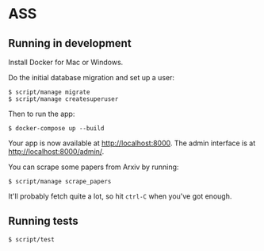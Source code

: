 # ASS

## Running in development

Install Docker for Mac or Windows.

Do the initial database migration and set up a user:

    $ script/manage migrate
    $ script/manage createsuperuser

Then to run the app:

    $ docker-compose up --build

Your app is now available at [http://localhost:8000](http://localhost:8000). The admin interface is at [http://localhost:8000/admin/](http://localhost:8000/admin/).

You can scrape some papers from Arxiv by running:

    $ script/manage scrape_papers

It'll probably fetch quite a lot, so hit `ctrl-C` when you've got enough.

## Running tests

    $ script/test
